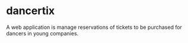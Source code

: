 # dancertix
A web application is manage reservations of tickets to be purchased for dancers in young companies.
